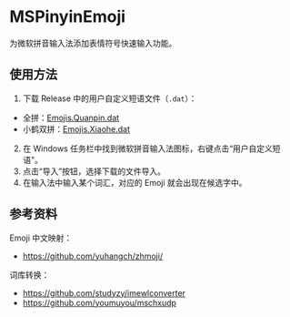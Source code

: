 # MSPinyinEmoji

为微软拼音输入法添加表情符号快速输入功能。

## 使用方法

1. 下载 Release 中的用户自定义短语文件（`.dat`）：

- 全拼：[Emojis.Quanpin.dat](https://github.com/Nativu5/MSPinyinEmoji/releases/download/v1.0.0/Emojis.Quanpin.dat)
- 小鹤双拼：[Emojis.Xiaohe.dat](https://github.com/Nativu5/MSPinyinEmoji/releases/download/v1.0.0/Emojis.Xiaohe.dat)

2. 在 Windows 任务栏中找到微软拼音输入法图标，右键点击“用户自定义短语”。
3. 点击“导入”按钮，选择下载的文件导入。
4. 在输入法中输入某个词汇，对应的 Emoji 就会出现在候选字中。

## 参考资料

Emoji 中文映射：

- <https://github.com/yuhangch/zhmoji/>

词库转换：

- <https://github.com/studyzy/imewlconverter>
- <https://github.com/youmuyou/mschxudp>
